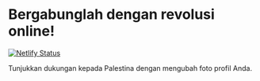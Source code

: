 # Bergabunglah dengan revolusi online!

[![Netlify Status](https://api.netlify.com/api/v1/badges/d8ada430-5791-4c53-8ac4-d266eb8ea21b/deploy-status)](https://app.netlify.com/sites/savegazza/deploys)

Tunjukkan dukungan kepada Palestina dengan mengubah foto profil Anda.
